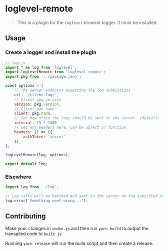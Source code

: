 # loglevel-remote

> This is a plugin for the `loglevel` browser logger. It must be installed.

## Usage

### Create a logger and install the plugin

```js
// log.js
import * as log from 'loglevel';
import logLevelRemote from 'loglevel-remote';
import pkg from '../package.json';

const options = {
    // The server endpoint expecting the log submissions
    url: '/client-logs',
    // Client app version
    version: pkg.version,
    // Client app name
    client: pkg.name,
    // Set how often the logs should be sent to the server. (default: 10 seconds)
    interval: 15 * 1000
    // Set any headers here. Can be object or function
    headers: () => ({
        authToken: 'secret'
    })
};

logLevelRemote(log, options);

export default log;
```

### Elsewhere

```js
import log from './log';

// Log calls will be batched and sent to the server on the specified interval.
log.error('Something went wrong...');
```

## Contributing

Make your changes in `index.js` and then run `yarn build` to output the transpiled code to `built.js`.

Running `yarn release` will run the build script and then create a release.
